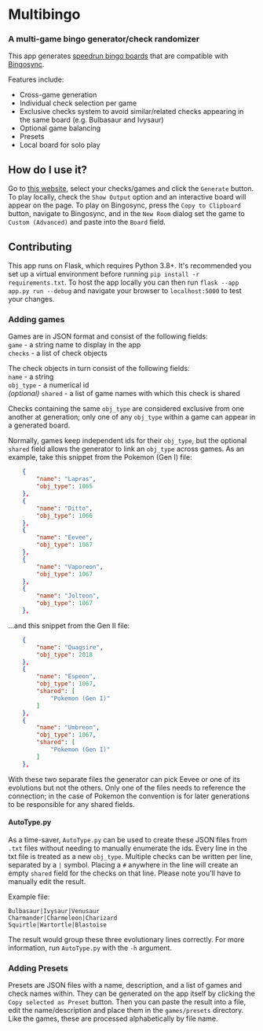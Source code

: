 # Multibingo
### A multi-game bingo generator/check randomizer

This app generates [speedrun bingo boards](https://speedruntools.com/bingo/) that are compatible with [Bingosync](https://bingosync.com/).

Features include:
* Cross-game generation
* Individual check selection per game
* Exclusive checks system to avoid similar/related checks appearing in the same board (e.g. Bulbasaur and Ivysaur)
* Optional game balancing
* Presets
* Local board for solo play

## How do I use it?
Go to [this website](https://multibingo.onrender.com/), select your checks/games and click the `Generate` button. To play locally, check the `Show Output` option and an interactive board will appear on the page. To play on Bingosync, press the `Copy to Clipboard` button, navigate to Bingosync, and in the `New Room` dialog set the game to `Custom (Advanced)` and paste into the `Board` field.

## Contributing
This app runs on Flask, which requires Python 3.8+. It's recommended you set up a virtual environment before running `pip install -r requirements.txt`. To host the app locally you can then run `flask --app app.py run --debug` and navigate your browser to `localhost:5000` to test your changes.

### Adding games
Games are in JSON format and consist of the following fields: \
`game` - a string name to display in the app \
`checks` - a list of check objects

The check objects in turn consist of the following fields: \
`name` - a string \
`obj_type` - a numerical id \
*(optional)* `shared` - a list of game names with which this check is shared

Checks containing the same `obj_type` are considered exclusive from one another at generation; only one of any `obj_type` within a game can appear in a generated board.

Normally, games keep independent ids for their `obj_type`, but the optional `shared` field allows the generator to link an `obj_type` across games. As an example, take this snippet from the Pokemon (Gen I) file:
```json
    {
        "name": "Lapras",
        "obj_type": 1065
    },
    {
        "name": "Ditto",
        "obj_type": 1066
    },
    {
        "name": "Eevee",
        "obj_type": 1067
    },
    {
        "name": "Vaporeon",
        "obj_type": 1067
    },
    {
        "name": "Jolteon",
        "obj_type": 1067
    },
``` 
...and this snippet from the Gen II file:
```json
    {
        "name": "Quagsire",
        "obj_type": 2018
    },
    {
        "name": "Espeon",
        "obj_type": 1067,
        "shared": [
            "Pokemon (Gen I)"
        ]
    },
    {
        "name": "Umbreon",
        "obj_type": 1067,
        "shared": [
            "Pokemon (Gen I)"
        ]
    },
```
With these two separate files the generator can pick Eevee or one of its evolutions but not the others. Only one of the files needs to reference the connection; in the case of Pokemon the convention is for later generations to be responsible for any shared fields.

#### AutoType.py
As a time-saver, `AutoType.py` can be used to create these JSON files from `.txt` files without needing to manually enumerate the ids. Every line in the txt file is treated as a new `obj_type`. Multiple checks can be written per line, separated by a `|` symbol. Placing a `#` anywhere in the line will create an empty `shared` field for the checks on that line. Please note you'll have to manually edit the result.

Example file:
```
Bulbasaur|Ivysaur|Venusaur
Charmander|Charmeleon|Charizard
Squirtle|Wartortle|Blastoise
```
The result would group these three evolutionary lines correctly. For more information, run `AutoType.py` with the `-h` argument.

### Adding Presets
Presets are JSON files with a name, description, and a list of games and check names within. They can be generated on the app itself by clicking the `Copy selected as Preset` button. Then you can paste the result into a file, edit the name/description and place them in the `games/presets` directory. Like the games, these are processed alphabetically by file name.
